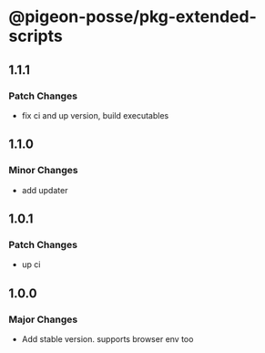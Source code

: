 # @pigeon-posse/pkg-extended-scripts

## 1.1.1

### Patch Changes

- fix ci and up version, build executables

## 1.1.0

### Minor Changes

- add updater

## 1.0.1

### Patch Changes

- up ci

## 1.0.0

### Major Changes

- Add stable version. supports browser env too
